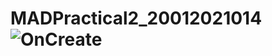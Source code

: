 # MADPractical2_20012021014![OnCreate](https://user-images.githubusercontent.com/110738846/185987971-ae2207d3-151d-47ef-985d-ef958f38e331.jpeg)
